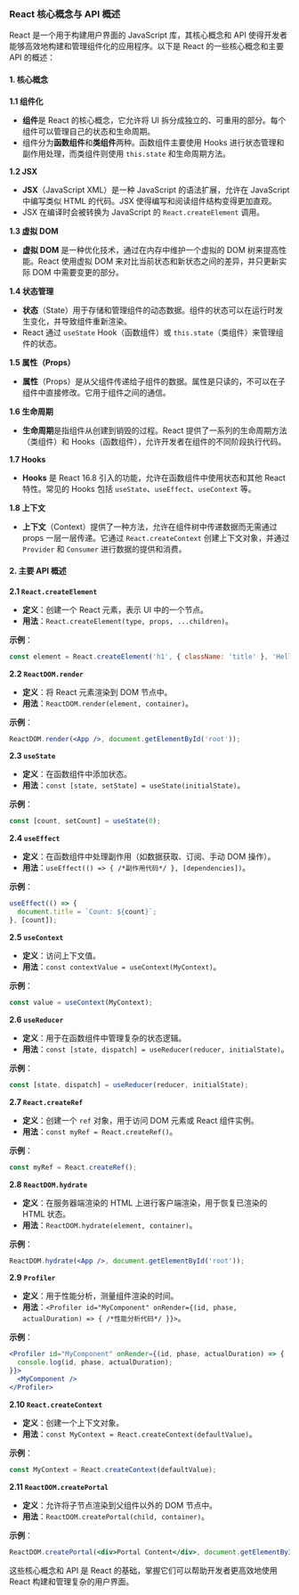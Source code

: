 ### React 核心概念与 API 概述

React 是一个用于构建用户界面的 JavaScript 库，其核心概念和 API 使得开发者能够高效地构建和管理组件化的应用程序。以下是 React 的一些核心概念和主要 API 的概述：

#### 1. 核心概念

**1.1 组件化**

- **组件**是 React 的核心概念，它允许将 UI 拆分成独立的、可重用的部分。每个组件可以管理自己的状态和生命周期。
- 组件分为**函数组件**和**类组件**两种。函数组件主要使用 Hooks 进行状态管理和副作用处理，而类组件则使用 `this.state` 和生命周期方法。

**1.2 JSX**

- **JSX**（JavaScript XML）是一种 JavaScript 的语法扩展，允许在 JavaScript 中编写类似 HTML 的代码。JSX 使得编写和阅读组件结构变得更加直观。
- JSX 在编译时会被转换为 JavaScript 的 `React.createElement` 调用。

**1.3 虚拟 DOM**

- **虚拟 DOM** 是一种优化技术，通过在内存中维护一个虚拟的 DOM 树来提高性能。React 使用虚拟 DOM 来对比当前状态和新状态之间的差异，并只更新实际 DOM 中需要变更的部分。

**1.4 状态管理**

- **状态**（State）用于存储和管理组件的动态数据。组件的状态可以在运行时发生变化，并导致组件重新渲染。
- React 通过 `useState` Hook（函数组件）或 `this.state`（类组件）来管理组件的状态。

**1.5 属性（Props）**

- **属性**（Props）是从父组件传递给子组件的数据。属性是只读的，不可以在子组件中直接修改。它用于组件之间的通信。

**1.6 生命周期**

- **生命周期**是指组件从创建到销毁的过程。React 提供了一系列的生命周期方法（类组件）和 Hooks（函数组件），允许开发者在组件的不同阶段执行代码。

**1.7 Hooks**

- **Hooks** 是 React 16.8 引入的功能，允许在函数组件中使用状态和其他 React 特性。常见的 Hooks 包括 `useState`、`useEffect`、`useContext` 等。

**1.8 上下文**

- **上下文**（Context）提供了一种方法，允许在组件树中传递数据而无需通过 props 一层一层传递。它通过 `React.createContext` 创建上下文对象，并通过 `Provider` 和 `Consumer` 进行数据的提供和消费。

#### 2. 主要 API 概述

**2.1 `React.createElement`**

- **定义**：创建一个 React 元素，表示 UI 中的一个节点。
- **用法**：`React.createElement(type, props, ...children)`。

**示例**：

```jsx
const element = React.createElement('h1', { className: 'title' }, 'Hello, World!');
```

**2.2 `ReactDOM.render`**

- **定义**：将 React 元素渲染到 DOM 节点中。
- **用法**：`ReactDOM.render(element, container)`。

**示例**：

```jsx
ReactDOM.render(<App />, document.getElementById('root'));
```

**2.3 `useState`**

- **定义**：在函数组件中添加状态。
- **用法**：`const [state, setState] = useState(initialState)`。

**示例**：

```jsx
const [count, setCount] = useState(0);
```

**2.4 `useEffect`**

- **定义**：在函数组件中处理副作用（如数据获取、订阅、手动 DOM 操作）。
- **用法**：`useEffect(() => { /*副作用代码*/ }, [dependencies])`。

**示例**：

```jsx
useEffect(() => {
  document.title = `Count: ${count}`;
}, [count]);
```

**2.5 `useContext`**

- **定义**：访问上下文值。
- **用法**：`const contextValue = useContext(MyContext)`。

**示例**：

```jsx
const value = useContext(MyContext);
```

**2.6 `useReducer`**

- **定义**：用于在函数组件中管理复杂的状态逻辑。
- **用法**：`const [state, dispatch] = useReducer(reducer, initialState)`。

**示例**：

```jsx
const [state, dispatch] = useReducer(reducer, initialState);
```

**2.7 `React.createRef`**

- **定义**：创建一个 `ref` 对象，用于访问 DOM 元素或 React 组件实例。
- **用法**：`const myRef = React.createRef()`。

**示例**：

```jsx
const myRef = React.createRef();
```

**2.8 `ReactDOM.hydrate`**

- **定义**：在服务器端渲染的 HTML 上进行客户端渲染，用于恢复已渲染的 HTML 状态。
- **用法**：`ReactDOM.hydrate(element, container)`。

**示例**：

```jsx
ReactDOM.hydrate(<App />, document.getElementById('root'));
```

**2.9 `Profiler`**

- **定义**：用于性能分析，测量组件渲染的时间。
- **用法**：`<Profiler id="MyComponent" onRender={(id, phase, actualDuration) => { /*性能分析代码*/ }}>`。

**示例**：

```jsx
<Profiler id="MyComponent" onRender={(id, phase, actualDuration) => {
  console.log(id, phase, actualDuration);
}}>
  <MyComponent />
</Profiler>
```

**2.10 `React.createContext`**

- **定义**：创建一个上下文对象。
- **用法**：`const MyContext = React.createContext(defaultValue)`。

**示例**：

```jsx
const MyContext = React.createContext(defaultValue);
```

**2.11 `ReactDOM.createPortal`**

- **定义**：允许将子节点渲染到父组件以外的 DOM 节点中。
- **用法**：`ReactDOM.createPortal(child, container)`。

**示例**：

```jsx
ReactDOM.createPortal(<div>Portal Content</div>, document.getElementById('portal-root'));
```

这些核心概念和 API 是 React 的基础，掌握它们可以帮助开发者更高效地使用 React 构建和管理复杂的用户界面。